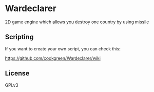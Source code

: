 # Wardeclarer
2D game engine which allows you destroy one country by using missile

## Scripting
If you want to create your own script, you can check this:  

https://github.com/cookgreen/Wardeclarer/wiki

## License
GPLv3
